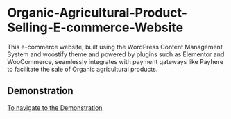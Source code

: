 # Organic-Agricultural-Product-Selling-E-commerce-Website
This e-commerce website, built using the WordPress Content Management System and woostify theme and powered by plugins such as Elementor and WooCommerce, seamlessly integrates with payment gateways like Payhere to facilitate the sale of Organic agricultural products.

## Demonstration 
[To navigate to the Demonstration](https://drive.google.com/drive/folders/1TAKL9qFn0J2rbYdYvnz5NfeeLs6heKYW?usp=drive_link)
